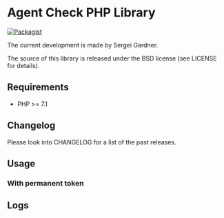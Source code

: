 Agent Check PHP Library
===========================

[![Packagist](https://img.shields.io/packagist/v/sgardner/agentCheck.svg)](https://packagist.org/packages/sgardner/agentCheck)

The current development is made by Sergei Gardner.

The source of this library is released under the BSD license (see LICENSE for details).

## Requirements

* PHP >= 7.1

## Changelog

Please look into CHANGELOG for a list of the past releases.

## Usage

### With permanent token

## Logs
